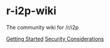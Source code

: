 # r-i2p-wiki
The community wiki for /r/i2p

[Getting Started](getting-started.md)
[Security Considerations](security-considerations.md)
